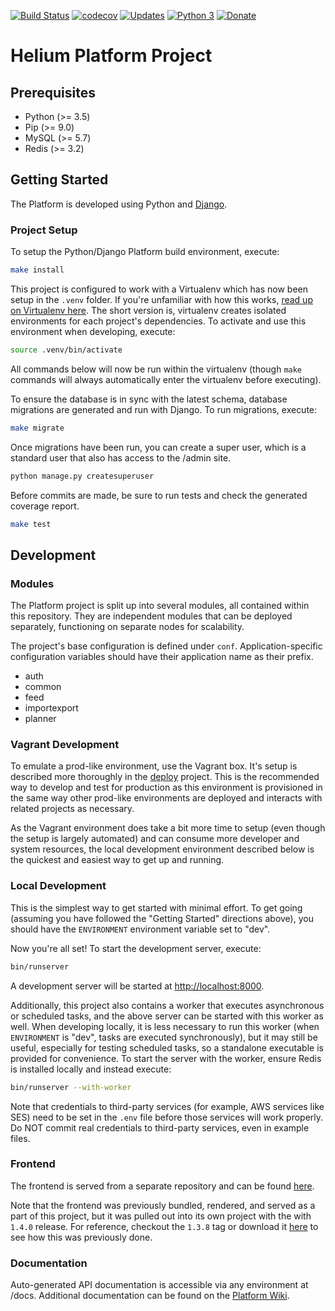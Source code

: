 [![Build Status](https://travis-ci.org/HeliumEdu/platform.svg?branch=master)](https://travis-ci.org/HeliumEdu/platform)
[![codecov](https://codecov.io/gh/HeliumEdu/platform/branch/master/graph/badge.svg)](https://codecov.io/gh/HeliumEdu/platform)
[![Updates](https://pyup.io/repos/github/HeliumEdu/platform/shield.svg)](https://pyup.io/repos/github/HeliumEdu/platform/)
[![Python 3](https://pyup.io/repos/github/HeliumEdu/platform/python-3-shield.svg)](https://pyup.io/repos/github/HeliumEdu/platform/)
[![Donate](https://img.shields.io/badge/Donate-PayPal-green.svg)](https://www.paypal.me/alexdlaird)

# Helium Platform Project

## Prerequisites

- Python (>= 3.5)
- Pip (>= 9.0)
- MySQL (>= 5.7)
- Redis (>= 3.2)

## Getting Started
The Platform is developed using Python and [Django](https://www.djangoproject.com).

### Project Setup
To setup the Python/Django Platform build environment, execute:

```sh
make install
```

This project is configured to work with a Virtualenv which has now been setup in the `.venv` folder. If you're
unfamiliar with how this works, [read up on Virtualenv here](https://virtualenv.pypa.io/en/stable). The short version
is, virtualenv creates isolated environments for each project's dependencies. To activate and use this environment when
developing, execute:

```sh
source .venv/bin/activate
```

All commands below will now be run within the virtualenv (though `make` commands will always automatically enter the
virtualenv before executing).

To ensure the database is in sync with the latest schema, database migrations are generated and run with Django. To
run migrations, execute:

```sh
make migrate
```

Once migrations have been run, you can create a super user, which is a standard user that also has access to the
/admin site.

```sh
python manage.py createsuperuser
```

Before commits are made, be sure to run tests and check the generated coverage report.

```sh
make test
```

## Development
### Modules
The Platform project is split up into several modules, all contained within this repository. They are independent modules that can be deployed
separately, functioning on separate nodes for scalability.

The project's base configuration is defined under `conf`. Application-specific configuration variables should have their application name as their
prefix.

- auth
- common
- feed
- importexport
- planner

### Vagrant Development
To emulate a prod-like environment, use the Vagrant box. It's setup is described more thoroughly in the [deploy](https://github.com/HeliumEdu/deploy#readme)
project. This is the recommended way to develop and test for production as this environment is provisioned in the same way other prod-like
environments are deployed and interacts with related projects as necessary.

As the Vagrant environment does take a bit more time to setup (even though the setup is largely automated) and can consume more developer
and system resources, the local development environment described below is the quickest and easiest way to get up and running.

### Local Development
This is the simplest way to get started with minimal effort. To get going (assuming you have followed the "Getting Started"
directions above), you should have the `ENVIRONMENT` environment variable set to "dev".

Now you're all set! To start the development server, execute:

```sh
bin/runserver
```

A development server will be started at <http://localhost:8000>.

Additionally, this project also contains a worker that executes asynchronous or scheduled tasks, and the above server
can be started with this worker as well. When developing locally, it is less necessary to run this worker
(when `ENVIRONMENT` is "dev", tasks are executed synchronously), but it may still be useful, especially for testing
scheduled tasks, so a standalone executable is provided for convenience. To start the server with the worker, ensure
Redis is installed locally and instead execute:

```sh
bin/runserver --with-worker
```

Note that credentials to third-party services (for example, AWS services like SES) need to be set in the `.env` file
before those services will work properly. Do NOT commit real credentials to third-party services, even in example files.

### Frontend
The frontend is served from a separate repository and can be found [here](https://github.com/HeliumEdu/frontend#readme).

Note that the frontend was previously bundled, rendered, and served as a part of this project, but it was pulled out
into its own project with the with `1.4.0` release. For reference, checkout the `1.3.8` tag or download it [here](https://github.com/HeliumEdu/platform/releases/tag/1.3.8)
to see how this was previously done. 

### Documentation

Auto-generated API documentation is accessible via any environment at /docs. Additional documentation can be found
on the [Platform Wiki](https://github.com/HeliumEdu/platform/wiki).
